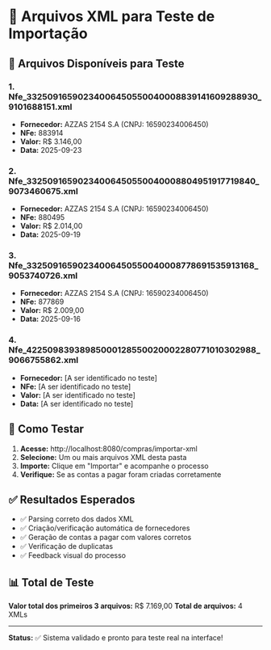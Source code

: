 # 📁 Arquivos XML para Teste de Importação

## 🎯 Arquivos Disponíveis para Teste

### 1. **Nfe_33250916590234006450550040008839141609288930_9101688151.xml**
- **Fornecedor:** AZZAS 2154 S.A (CNPJ: 16590234006450)
- **NFe:** 883914
- **Valor:** R$ 3.146,00
- **Data:** 2025-09-23

### 2. **Nfe_33250916590234006450550040008804951917719840_9073460675.xml**
- **Fornecedor:** AZZAS 2154 S.A (CNPJ: 16590234006450)
- **NFe:** 880495
- **Valor:** R$ 2.014,00
- **Data:** 2025-09-19

### 3. **Nfe_33250916590234006450550040008778691535913168_9053740726.xml**
- **Fornecedor:** AZZAS 2154 S.A (CNPJ: 16590234006450)
- **NFe:** 877869
- **Valor:** R$ 2.009,00
- **Data:** 2025-09-16

### 4. **Nfe_42250983938985000128550020002280771010302988_9066755862.xml**
- **Fornecedor:** [A ser identificado no teste]
- **NFe:** [A ser identificado no teste]
- **Valor:** [A ser identificado no teste]
- **Data:** [A ser identificado no teste]

## 🧪 Como Testar

1. **Acesse:** http://localhost:8080/compras/importar-xml
2. **Selecione:** Um ou mais arquivos XML desta pasta
3. **Importe:** Clique em "Importar" e acompanhe o processo
4. **Verifique:** Se as contas a pagar foram criadas corretamente

## ✅ Resultados Esperados

- ✅ Parsing correto dos dados XML
- ✅ Criação/verificação automática de fornecedores
- ✅ Geração de contas a pagar com valores corretos
- ✅ Verificação de duplicatas
- ✅ Feedback visual do processo

## 📊 Total de Teste

**Valor total dos primeiros 3 arquivos:** R$ 7.169,00
**Total de arquivos:** 4 XMLs

---

**Status:** ✅ Sistema validado e pronto para teste real na interface!
